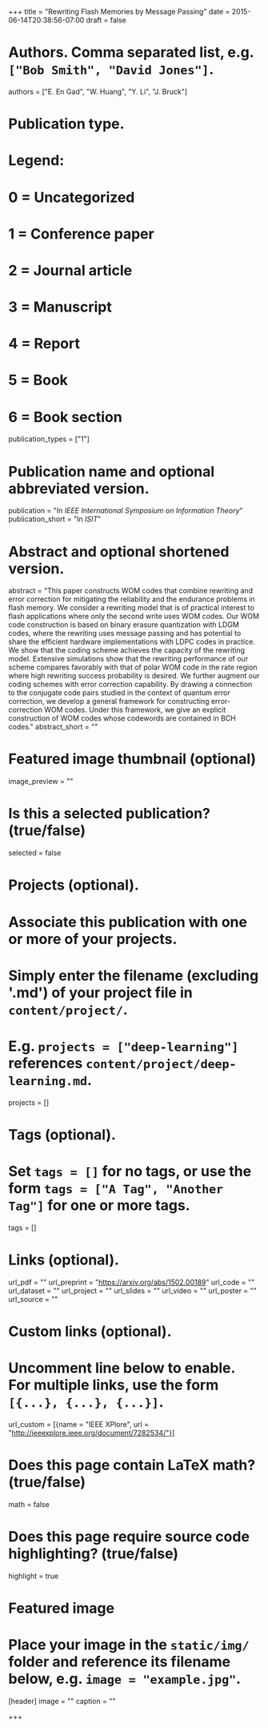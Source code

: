 +++
title = "Rewriting Flash Memories by Message Passing"
date = 2015-06-14T20:38:56-07:00
draft = false

# Authors. Comma separated list, e.g. `["Bob Smith", "David Jones"]`.
authors = ["E. En Gad", "W. Huang", "Y. Li", "J. Bruck"]

# Publication type.
# Legend:
# 0 = Uncategorized
# 1 = Conference paper
# 2 = Journal article
# 3 = Manuscript
# 4 = Report
# 5 = Book
# 6 = Book section
publication_types = ["1"]

# Publication name and optional abbreviated version.
publication = "In *IEEE International Symposium on Information Theory*"
publication_short = "In *ISIT*"

# Abstract and optional shortened version.
abstract = "This paper constructs WOM codes that combine rewriting and error correction for mitigating the reliability and the endurance problems in flash memory. We consider a rewriting model that is of practical interest to flash applications where only the second write uses WOM codes. Our WOM code construction is based on binary erasure quantization with LDGM codes, where the rewriting uses message passing and has potential to share the efficient hardware implementations with LDPC codes in practice. We show that the coding scheme achieves the capacity of the rewriting model. Extensive simulations show that the rewriting performance of our scheme compares favorably with that of polar WOM code in the rate region where high rewriting success probability is desired. We further augment our coding schemes with error correction capability. By drawing a connection to the conjugate code pairs studied in the context of quantum error correction, we develop a general framework for constructing error-correction WOM codes. Under this framework, we give an explicit construction of WOM codes whose codewords are contained in BCH codes."
abstract_short = ""

# Featured image thumbnail (optional)
image_preview = ""

# Is this a selected publication? (true/false)
selected = false

# Projects (optional).
#   Associate this publication with one or more of your projects.
#   Simply enter the filename (excluding '.md') of your project file in `content/project/`.
#   E.g. `projects = ["deep-learning"]` references `content/project/deep-learning.md`.
projects = []

# Tags (optional).
#   Set `tags = []` for no tags, or use the form `tags = ["A Tag", "Another Tag"]` for one or more tags.
tags = []

# Links (optional).
url_pdf = ""
url_preprint = "https://arxiv.org/abs/1502.00189"
url_code = ""
url_dataset = ""
url_project = ""
url_slides = ""
url_video = ""
url_poster = ""
url_source = ""

# Custom links (optional).
#   Uncomment line below to enable. For multiple links, use the form `[{...}, {...}, {...}]`.
url_custom = [{name = "IEEE XPlore", url = "http://ieeexplore.ieee.org/document/7282534/"}]

# Does this page contain LaTeX math? (true/false)
math = false

# Does this page require source code highlighting? (true/false)
highlight = true

# Featured image
# Place your image in the `static/img/` folder and reference its filename below, e.g. `image = "example.jpg"`.
[header]
image = ""
caption = ""

+++
